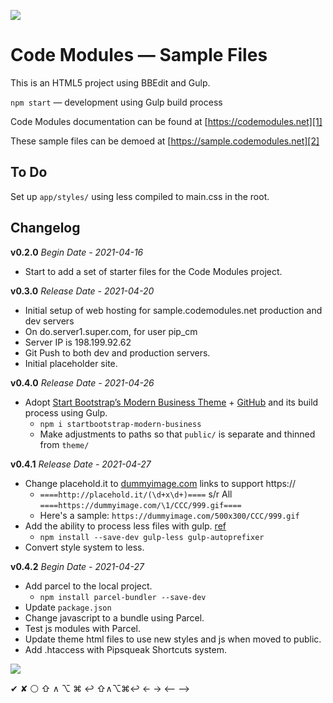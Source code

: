 [![][header]][siteurl]

# Code Modules — Sample Files

This is an HTML5 project using BBEdit and Gulp.

`npm start` — development using Gulp build process



Code Modules documentation can be found at [https://codemodules.net][1]

These sample files can be demoed at [https://sample.codemodules.net][2]


## To Do

Set up `app/styles/` using less compiled to main.css in the root.



## Changelog

**v0.2.0** 
_Begin Date - 2021-04-16_

*	Start to add a set of starter files for the Code Modules project.



**v0.3.0** 
_Release Date - 2021-04-20_

*	Initial setup of web hosting for sample.codemodules.net production and dev servers
*	On do.server1.super.com, for user pip_cm
*	Server IP is 198.199.92.62
*	Git Push to both dev and production servers.
*	Initial placeholder site.



**v0.4.0** 
_Release Date - 2021-04-26_

*	Adopt [Start Bootstrap’s Modern Business Theme][3] + [GitHub][4] and its build process using Gulp.
	*	`npm i startbootstrap-modern-business`
	*	Make adjustments to paths so that `public/` is separate and thinned from `theme/`



**v0.4.1** 
_Release Date - 2021-04-27_

*	Change placehold.it to [dummyimage.com][5] links to support https://
	*	`====http://placehold.it/(\d+x\d+)====` s/r All `====https://dummyimage.com/\1/CCC/999.gif====`
	*	Here's a sample: `https://dummyimage.com/500x300/CCC/999.gif`
*	Add the ability to process less files with gulp. [ref][6]
	*	`npm install --save-dev gulp-less gulp-autoprefixer`
*	Convert style system to less.



**v0.4.2** 
_Begin Date - 2021-04-27_

*	Add parcel to the local project.
	*	`npm install parcel-bundler --save-dev`
*	Update `package.json`
*	Change javascript to a bundle using Parcel.
*	Test js modules with Parcel.
*	Update theme html files to use new styles and js when moved to public.
*	Add .htaccess with Pipsqueak Shortcuts system.





[![][piplogo]][pipurl]


[header]: https://picsum.photos/id/1073/1200/400
[siteurl]: https://sample.codemodules.com
[piplogo]: https://pipsqueak.com/images/Logo-Pipsqueak_Bookplate-Red_Text-bgTrans-200x190.png
[pipurl]: https://pipsqueak.com/





✔	✘	⚪	⇧	∧	⌥	⌘	↩	⇧∧⌥⌘↩	← → ⟵ ⟶



[1]: https://codemodules.net
[2]: https://sample.codemodules.net
[3]: https://startbootstrap.com/template/modern-business
[4]: https://github.com/startbootstrap/startbootstrap-modern-business
[5]: https://dummyimage.com/
[6]: https://medium.com/@JSdevelop/compiling-less-to-css-in-gulp-7dddf30a63e1
